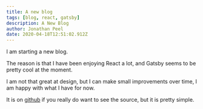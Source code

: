 ```yaml
---
title: A new blog
tags: [blog, react, gatsby]
description: A New Blog
author: Jonathan Peel
date: 2020-04-18T12:51:02.912Z
---
```


I am starting a new blog.

The reason is that I have been enjoying React a lot, and Gatsby seems to be pretty cool at the moment.

I am not that great at design, but I can make small improvements over time, I am happy with what I have for now.

It is on [github](https://github.com/Thorocaine/blog-home) if you really do want to see the source, but it is pretty simple.
